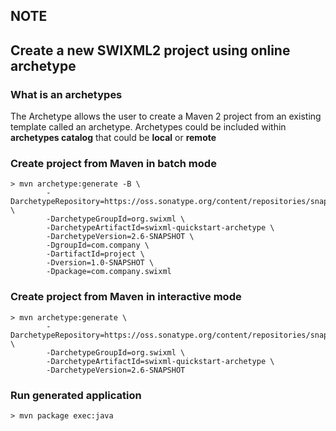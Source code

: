 ## NOTE ##


## Create a new SWIXML2 project using online archetype ##


### What is an archetypes ###

The Archetype allows the user to create a Maven 2 project from an existing template called an archetype. Archetypes could be included within **archetypes catalog** that could be **local** or **remote**

### Create project from Maven in batch mode ###

```
> mvn archetype:generate -B \
        -DarchetypeRepository=https://oss.sonatype.org/content/repositories/snapshots \
        -DarchetypeGroupId=org.swixml \
        -DarchetypeArtifactId=swixml-quickstart-archetype \
        -DarchetypeVersion=2.6-SNAPSHOT \
        -DgroupId=com.company \
        -DartifactId=project \
        -Dversion=1.0-SNAPSHOT \
        -Dpackage=com.company.swixml
```

### Create project from Maven in interactive mode ###

```
> mvn archetype:generate \
        -DarchetypeRepository=https://oss.sonatype.org/content/repositories/snapshots \
        -DarchetypeGroupId=org.swixml \
        -DarchetypeArtifactId=swixml-quickstart-archetype \
        -DarchetypeVersion=2.6-SNAPSHOT
```

### Run generated application ###

```
> mvn package exec:java
```


